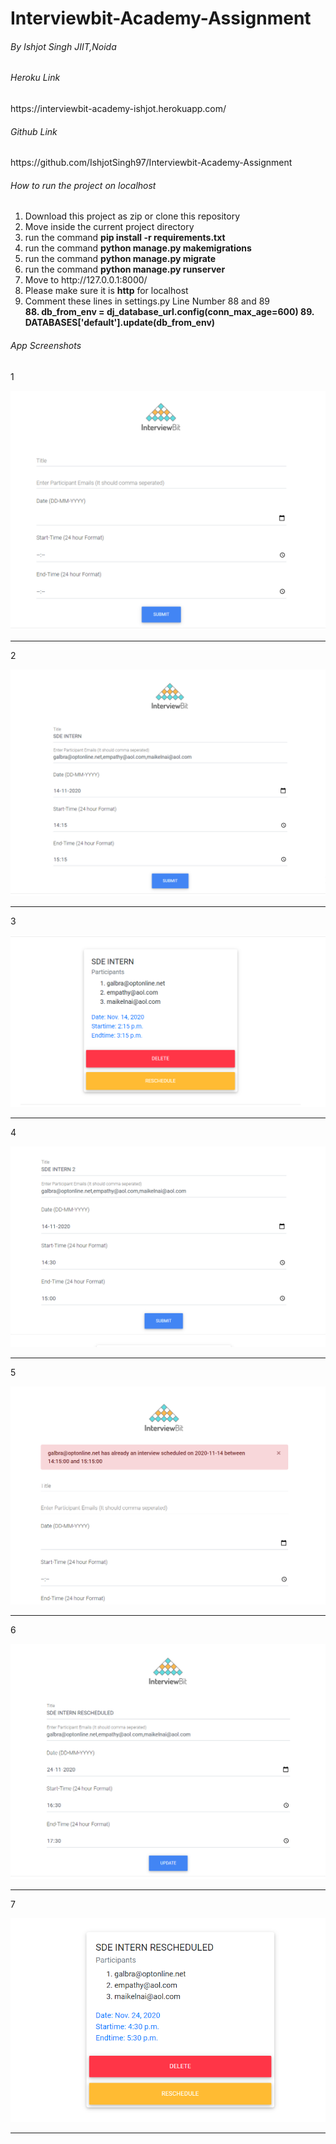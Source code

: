 # Interviewbit-Academy-Assignment

<h6>By Ishjot Singh JIIT,Noida</h6>

<h6>Heroku Link</h6>
https://interviewbit-academy-ishjot.herokuapp.com/

<h6>Github Link</h6>
https://github.com/IshjotSingh97/Interviewbit-Academy-Assignment

<h6>How to run the project on localhost</h6>
<ol>
	<li>Download this project as zip or clone this repository</li>
	<li>Move inside the current project directory</li>
	<li>run the command <b>pip install -r requirements.txt</b></li>
	<li>run the command <b>python manage.py makemigrations</b></li>
	<li>run the command <b>python manage.py migrate</b></li>
	<li>run the command <b>python manage.py runserver</b></li>
	<li>Move to http://127.0.0.1:8000/</li>
	<li>Please make sure it is <b>http</b> for localhost</li>
	<li>Comment these lines in settings.py Line Number 88 and 89</li>
	<b>
		88. db_from_env = dj_database_url.config(conn_max_age=600)
		89. DATABASES['default'].update(db_from_env)
	</b>
</ol>

<h6>App Screenshots</h6>
<p>1</p>
<img src="/appscreenshots/1.PNG">
<hr>
<p>2</p>
<img src="/appscreenshots/2.png">
<hr>
<p>3</p>
<img src="/appscreenshots/3.png">
<hr>
<p>4</p>
<img src="/appscreenshots/4.png">
<hr>
<p>5</p>
<img src="/appscreenshots/5.png">
<hr>
<p>6</p>
<img src="/appscreenshots/6.png">
<hr>
<p>7</p>
<img src="/appscreenshots/7.png">
<hr>